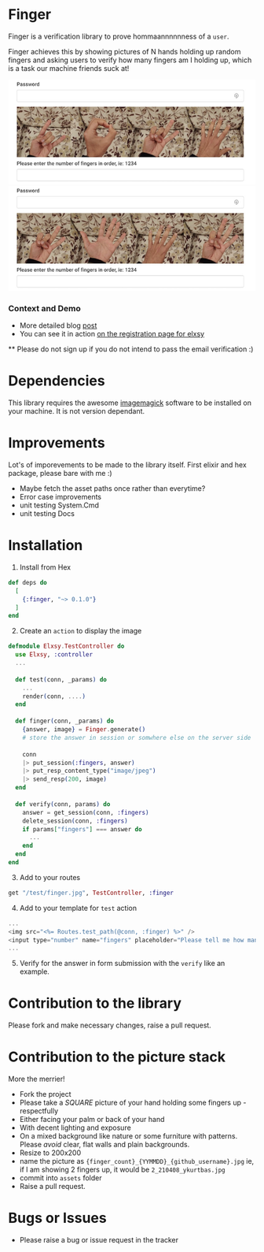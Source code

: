 # Finger

Finger is a verification library to prove hommaannnnnness of a `user`.

Finger achieves this by showing pictures of N hands holding up random fingers and asking users to verify how many fingers am I holding up, which is a task our  machine friends suck at!

![alt text](readme/finger_verification_1.jpg "Example 1")
![alt text](readme/finger_verification_2.jpg "Example 2")

### Context and Demo

* More detailed blog [post](https://elxsy.com/blog/giving-the-finger-to-those-pesky-bots)
* You can see it in action [on the registration page for elxsy](https://elxsy.com/users/register) 

** Please do not sign up if you do not intend to pass the email verification :)

# Dependencies

This library requires the awesome [imagemagick](https://imagemagick.org/) software to be installed on your machine. It is not version dependant.

# Improvements

Lot's of imporevements to be made to the library itself. First elixir and hex package, please bare with me :)
- Maybe fetch the asset paths once rather than everytime?
- Error case improvements
- unit testing System.Cmd
- unit testing Docs

# Installation

1. Install from Hex

```elixir
def deps do
  [
    {:finger, "~> 0.1.0"}
  ]
end
```
2. Create an `action` to display the image

```elixir
defmodule Elxsy.TestController do
  use Elxsy, :controller
  ...

  def test(conn, _params) do
    ...
    render(conn, ....)
  end

  def finger(conn, _params) do
    {answer, image} = Finger.generate()
    # store the answer in session or somwhere else on the server side
    
    conn
    |> put_session(:fingers, answer) 
    |> put_resp_content_type("image/jpeg")
    |> send_resp(200, image)
  end

  def verify(conn, params) do
    answer = get_session(conn, :fingers)
    delete_session(conn, :fingers)
    if params["fingers"] === answer do
      ...
    end
  end
end
```
3. Add to your routes
```elixir
get "/test/finger.jpg", TestController, :finger
```
4. Add to your template for `test` action
```elixir
...
<img src="<%= Routes.test_path(@conn, :finger) %>" />
<input type="number" name="fingers" placeholder="Please tell me how many fingers are shown in each hand" required="true" />
...
```
5. Verify for the answer in form submission with the `verify` like an example.

# Contribution to the library

Please fork and make necessary changes, raise a pull request.

# Contribution to the picture stack

More the merrier! 
- Fork the project
- Please take a _SQUARE_ picture of your hand holding some fingers up - respectfully 
- Either facing your palm or back of your hand
- With decent lighting and exposure
- On a mixed background like nature or some furniture with patterns. Please *avoid* clear, flat walls and plain backgrounds.
- Resize to 200x200
- name the picture as `{finger_count}_{YYMMDD}_{github_username}.jpg` ie, if I am showing 2 fingers up, it would be `2_210408_ykurtbas.jpg`
- commit into `assets` folder
- Raise a pull request.

# Bugs or Issues
- Please raise a bug or issue request in the tracker

